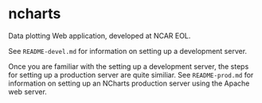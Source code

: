 # ncharts

Data plotting Web application, developed at NCAR EOL.

See `README-devel.md` for information on setting up a development server.

Once you are familiar with the setting up a development server, the steps for setting up a production server are quite similiar.  See `README-prod.md` for information on setting up an NCharts production server using the Apache web server.
